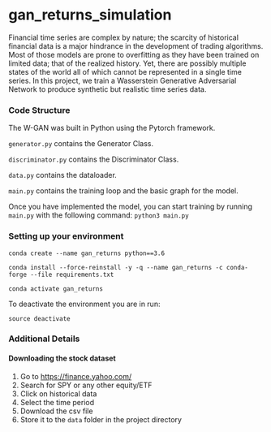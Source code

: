 # gan_returns_simulation

Financial time series are complex by nature; the scarcity of historical financial data is a major hindrance in the development of trading algorithms. Most of those models are prone to overfitting as they have been trained on limited data; that of the realized history. Yet, there are possibly multiple states of the world all of which cannot be represented in a single time series. In this project, we train a Wasserstein Generative Adversarial Network to produce synthetic but realistic time series data. 

### Code Structure
The W-GAN was built in Python using the Pytorch framework. 

`generator.py` contains the Generator Class.

`discriminator.py` contains the Discriminator Class.

`data.py` contains the dataloader.

`main.py` contains the training loop and the basic graph for the model.

Once you have implemented the model, you can start training by running `main.py` with the following command:
`python3 main.py`

### Setting up your environment
`conda create --name gan_returns python==3.6`

`conda install --force-reinstall -y -q --name gan_returns -c conda-forge --file requirements.txt`

`conda activate gan_returns`

To deactivate the environment you are in run:

`source deactivate`

### Additional Details
#### Downloading the stock dataset
1. Go to https://finance.yahoo.com/
2. Search for SPY or any other equity/ETF
3. Click on historical data
4. Select the time period
5. Download the csv file
6. Store it to the `data` folder in the project directory
